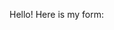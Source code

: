 Hello! Here is my form: 
<script type="text/javascript" src="https://form.jotform.us/jsform/72357426784163"></script>
